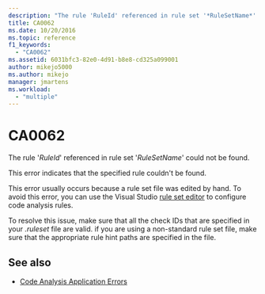 ```yaml
---
description: "The rule 'RuleId' referenced in rule set '*RuleSetName*' could not be found."
title: CA0062
ms.date: 10/20/2016
ms.topic: reference
f1_keywords:
  - "CA0062"
ms.assetid: 6031bfc3-82e0-4d91-b8e8-cd325a099001
author: mikejo5000
ms.author: mikejo
manager: jmartens
ms.workload:
  - "multiple"
---
```

# CA0062

The rule '*RuleId*' referenced in rule set '*RuleSetName*' could not be found.

This error indicates that the specified rule couldn't be found.

This error usually occurs because a rule set file was edited by hand. To avoid this error, you can use the Visual Studio [rule set editor](../code-quality/working-in-the-code-analysis-rule-set-editor.md) to configure code analysis rules.

To resolve this issue, make sure that all the check IDs that are specified in your *.ruleset* file are valid. if you are using a non-standard rule set file, make sure that the appropriate rule hint paths are specified in the file.

## See also

- [Code Analysis Application Errors](../code-quality/code-analysis-application-errors.md)
